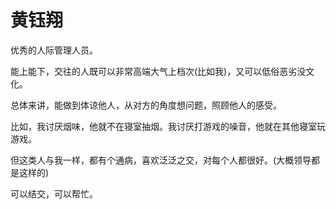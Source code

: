 # 黄钰翔

优秀的人际管理人员。

能上能下，交往的人既可以非常高端大气上档次\(比如我\)，又可以低俗恶劣没文化。

总体来讲，能做到体谅他人，从对方的角度想问题，照顾他人的感受。

比如，我讨厌烟味，他就不在寝室抽烟。我讨厌打游戏的噪音，他就在其他寝室玩游戏。



但这类人与我一样，都有个通病，喜欢泛泛之交，对每个人都很好。\(大概领导都是这样的\)



可以结交，可以帮忙。

